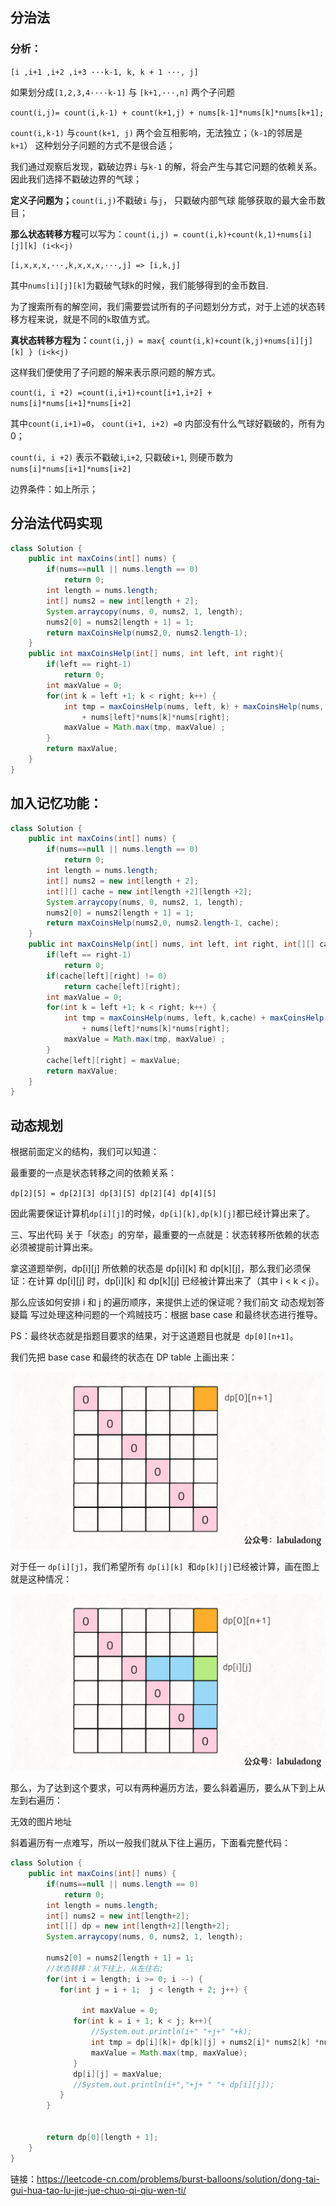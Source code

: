 

## 分治法

### 分析：

`[i ,i+1 ,i+2 ,i+3 ···k-1, k, k + 1 ···, j]`

如果划分成`[1,2,3,4····k-1]` 与 `[k+1,···,n]` 两个子问题

`count(i,j)= count(i,k-1) + count(k+1,j) + nums[k-1]*nums[k]*nums[k+1];` 

`count(i,k-1)` 与`count(k+1, j)` 两个会互相影响，无法独立；（`k-1`的邻居是 `k+1`） 这种划分子问题的方式不是很合适； 



我们通过观察后发现，戳破边界`i` 与`k-1` 的解，将会产生与其它问题的依赖关系。因此我们选择不戳破边界的气球；



**定义子问题为；**`count(i,j)`不戳破`i` 与`j`， 只戳破内部气球 能够获取的最大金币数目；

**那么状态转移方程**可以写为：`count(i,j) = count(i,k)+count(k,1)+nums[i][j][k] (i<k<j)`

`[i,x,x,x,···,k,x,x,x,···,j] => [i,k,j]`

其中`nums[i][j][k]`为戳破气球k的时候，我们能够得到的金币数目.

为了搜索所有的解空间，我们需要尝试所有的子问题划分方式，对于上述的状态转移方程来说，就是不同的`k`取值方式。

**真状态转移方程为：**`count(i,j) = max{ count(i,k)+count(k,j)+nums[i][j][k] } (i<k<j)`

这样我们便使用了子问题的解来表示原问题的解方式。

`count(i, i +2) =count(i,i+1)+count[i+1,i+2] + nums[i]*nums[i+1]*nums[i+2]   `

其中`count(i,i+1)=0`， `count(i+1, i+2) =0` 内部没有什么气球好戳破的，所有为0；

`count(i, i +2)`  表示不戳破`i`,`i+2`, 只戳破`i+1`, 则硬币数为`nums[i]*nums[i+1]*nums[i+2]`

边界条件：如上所示；

## 分治法代码实现

```java
class Solution {
    public int maxCoins(int[] nums) {
        if(nums==null || nums.length == 0)
            return 0;
        int length = nums.length;
        int[] nums2 = new int[length + 2];
        System.arraycopy(nums, 0, nums2, 1, length);
        nums2[0] = nums2[length + 1] = 1;
       	return maxCoinsHelp(nums2,0, nums2.length-1);
    }
    public int maxCoinsHelp(int[] nums, int left, int right){
        if(left == right-1)
            return 0;
        int maxValue = 0;
        for(int k = left +1; k < right; k++) {
            int tmp = maxCoinsHelp(nums, left, k) + maxCoinsHelp(nums, k, right) 
                + nums[left]*nums[k]*nums[right];
            maxValue = Math.max(tmp, maxValue) ;
        }
        return maxValue;
    }
}
```

## 加入记忆功能：

```java
class Solution {
    public int maxCoins(int[] nums) {
        if(nums==null || nums.length == 0)
            return 0;
        int length = nums.length;
        int[] nums2 = new int[length + 2];
        int[][] cache = new int[length +2][length +2];
        System.arraycopy(nums, 0, nums2, 1, length);
        nums2[0] = nums2[length + 1] = 1;
       	return maxCoinsHelp(nums2,0, nums2.length-1, cache);
    }
    public int maxCoinsHelp(int[] nums, int left, int right, int[][] cache){
        if(left == right-1)
            return 0;
        if(cache[left][right] != 0)
            return cache[left][right];
        int maxValue = 0;
        for(int k = left +1; k < right; k++) {
            int tmp = maxCoinsHelp(nums, left, k,cache) + maxCoinsHelp(nums, k, right,cache) 
                + nums[left]*nums[k]*nums[right];
            maxValue = Math.max(tmp, maxValue) ;
        }
        cache[left][right] = maxValue;
        return maxValue;
    }
}
```



## 动态规划

根据前面定义的结构，我们可以知道：

最重要的一点是状态转移之间的依赖关系：

`dp[2][5] = dp[2][3] dp[3][5] dp[2][4] dp[4][5]  `

因此需要保证计算机`dp[i][j]`的时候，`dp[i][k],dp[k][j]`都已经计算出来了。 





三、写出代码
关于「状态」的穷举，最重要的一点就是：状态转移所依赖的状态必须被提前计算出来。

拿这道题举例，dp[i][j] 所依赖的状态是 dp[i][k] 和 dp[k][j]，那么我们必须保证：在计算 dp[i][j] 时，dp[i][k] 和 dp[k][j] 已经被计算出来了（其中 i < k < j）。

那么应该如何安排 i 和 j 的遍历顺序，来提供上述的保证呢？我们前文 动态规划答疑篇 写过处理这种问题的一个鸡贼技巧：根据 base case 和最终状态进行推导。

PS：最终状态就是指题目要求的结果，对于这道题目也就是` dp[0][n+1]`。

我们先把 base case 和最终的状态在 DP table 上画出来：

![img]([0312].戳气球.assets/bd83e4ecefd4eb3b1fdb36806d2e676b2c131d5abefe2e07d33392cf44edbf67.jpeg)

对于任一 `dp[i][j]`，我们希望所有 `dp[i][k] `和` dp[k][j] `已经被计算，画在图上就是这种情况：

![img]([0312].戳气球.assets/e997efac5c928e753fb9494e22a39119096ab2de75f8afb24aee2adab709f3e2.jpeg)

那么，为了达到这个要求，可以有两种遍历方法，要么斜着遍历，要么从下到上从左到右遍历：

无效的图片地址

斜着遍历有一点难写，所以一般我们就从下往上遍历，下面看完整代码：




```java
class Solution {
    public int maxCoins(int[] nums) {
        if(nums==null || nums.length == 0)
            return 0;
        int length = nums.length;
        int[] nums2 = new int[length+2];
        int[][] dp = new int[length+2][length+2];
        System.arraycopy(nums, 0, nums2, 1, length);

        nums2[0] = nums2[length + 1] = 1;
		//状态转移：从下往上，从左往右;
        for(int i = length; i >= 0; i --) {
           for(int j = i + 1;  j < length + 2; j++) {
             
             	int maxValue = 0;
              for(int k = i + 1; k < j; k++){
                  //System.out.println(i+" "+j+" "+k);
                  int tmp = dp[i][k]+ dp[k][j] + nums2[i]* nums2[k] *nums2[j];
                  maxValue = Math.max(tmp, maxValue);
              }
              dp[i][j] = maxValue;
              //System.out.println(i+","+j+ " "+ dp[i][j]);
           }
        }

        
        return dp[0][length + 1];
    }
}
```



链接：https://leetcode-cn.com/problems/burst-balloons/solution/dong-tai-gui-hua-tao-lu-jie-jue-chuo-qi-qiu-wen-ti/